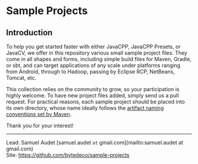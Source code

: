 Sample Projects
===============

Introduction
------------
To help you get started faster with either JavaCPP, JavaCPP Presets, or JavaCV, we offer in this repository various small sample project files. They come in all shapes and forms, including simple build files for Maven, Gradle, or sbt, and can target applications of any scale under platforms ranging from Android, through to Hadoop, passing by Eclipse RCP, NetBeans, Tomcat, etc.

This collection relies on the community to grow, so your participation is highly welcome. To have new project files added, simply send us a pull request. For practical reasons, each sample project should be placed into its own directory, whose name ideally follows the [artifact naming conventions set by Maven](http://maven.apache.org/guides/mini/guide-naming-conventions.html).

Thank you for your interest!

----
Lead: Samuel Audet [samuel.audet `at` gmail.com](mailto:samuel.audet at gmail.com)  
Site: https://github.com/bytedeco/sample-projects
